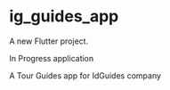 # ig_guides_app

A new Flutter project.


In Progress application

A Tour Guides app for IdGuides company